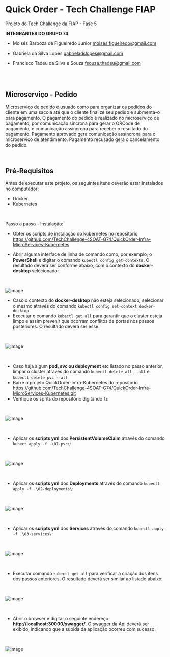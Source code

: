 # Quick Order - Tech Challenge FIAP

Projeto do Tech Challenge da FIAP - Fase 5

**INTEGRANTES DO GRUPO 74**

* Moisés Barboza de Figueiredo Junior
moises.figueiredo@gmail.com

* Gabriela da Silva Lopes
gabrieladslopes@gmail.com

* Francisco Tadeu da Silva e Souza
fsouza.thadeu@gmail.com

<br />

<br />

## Microserviço - Pedido
Microserviço de pedido é usuado como para organizar os pedidos do cliente em uma sacola até que o cliente finalize 
seu pedido e submenta-o para pagamento. O pagamento do pedido é realizado no microserviço de pagamento, por comunicação sincrona 
para gerar o QRCode de pagamento, e comunicação assíncrona para receber o resultado do pagamento.
Pagamento aprovado gera comunicação assíncrona para o microserviço de atendimento. Pagamento recusado gera o cancelamento do pedido.


<br />

## Pré-Requisitos

Antes de executar este projeto, os seguintes itens deverão estar instalados no computador:

* Docker
* Kubernetes


<br />

Passo a passo - Instalação:

* Obter os scripts de instalação do kubernetes no repositório https://github.com/TechChallenge-4SOAT-G74/QuickOrder-Infra-MicroServices-Kubernetes

* Abrir alguma interface de linha de comando como, por exemplo, o **PowerShell** e digitar o comando `kubectl config get-contexts`. O resultado deverá ser conforme abaixo, com o contexto do **docker-desktop** selecionado:
  
<br />

![image](https://github.com/TechChallenge-4SOAT-G74/QuickOrder-backend/assets/44347862/ce7f5145-2ae7-44a0-82d5-fecf3c593589)


* Caso o contexto do **docker-desktop** não esteja selecionado, selecionar o mesmo através do comando `kubectl config set-context docker-desktop`
* Executar o comando `kubectl get all` para garantir que o cluster esteja limpo e assim prevenir que ocorram conflitos de portas nos passos posteriores. O resultado deverá ser esse:

<br />

![image](https://github.com/TechChallenge-4SOAT-G74/QuickOrder-backend/assets/44347862/01637947-6284-4dd3-a148-d1cc039603f4)


<br />

* Caso haja algum **pod, svc ou deployment** etc listado no passo anterior, limpar o cluster através do comando `kubectl delete all --all` e `kubectl delete pvc --all`
* Baixe o projeto QuickOrder-Infra-Kubernetes do repositório https://github.com/TechChallenge-4SOAT-G74/QuickOrder-Infra-MicroServices-Kubernetes.git
* Verifique os sprits do repositório digitando `ls` 

<br />

![image](https://github.com/TechChallenge-4SOAT-G74/QuickOrder-Produto/assets/19378661/83153e7a-811c-4eb0-9f7b-da3590a2e99a)



<br />

* Aplicar os **scripts yml** dos **PersistentVolumeClaim** através do comando `kubect apply -f .\01-pvc\`:

<br />

![image](https://github.com/TechChallenge-4SOAT-G74/QuickOrder-Produto/assets/19378661/3f417c40-7978-4801-8910-20d3ce8b3f44)



<br />

* Aplicar os **scripts yml** dos **Deployments** através do comando `kubectl apply -f .\02-deployments\`:

<br />

![image](https://github.com/TechChallenge-4SOAT-G74/QuickOrder-Produto/assets/19378661/ed24558f-fdf2-43ff-812f-17f0c0efea6e)


<br />

* Aplicar os **scripts yml** dos **Services** através do comando `kubectl apply -f .\03-services\`:

<br />

![image](https://github.com/TechChallenge-4SOAT-G74/QuickOrder-Produto/assets/19378661/9966598c-45a5-45a7-8c4e-2c576c8a327e)



<br />

* Executar comando `kubectl get all` para verificar a criação dos itens dos passos anteriores. O resultado deverá ser similar ao listado abaixo:

<br />

![image](https://github.com/user-attachments/assets/afafb905-0b61-4b16-9d91-3e380acca5d8)



<br />

* Abrir o browser e digitar o seguinte endereço **http://localhost:30000/swagger/**. O swagger da Api deverá ser exibido, indicando que a subida da aplicação ocorreu com sucesso:

<br />

![image](https://github.com/TechChallenge-4SOAT-G74/QuickOrder-Produto/assets/19378661/d3616035-b416-49ea-92ae-3360795ae189)
